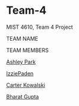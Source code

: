 # Team-4
MIST 4610, Team 4 Project

TEAM NAME 

TEAM MEMBERS 

[Ashley Park](https://github.com/ap86129)

[IzziePaden](https://github.com/izziepaden)

[Carter Kowalski](https://github.com/carterkowalski1)

[Bharat Gupta](https://github.com/BG57387)
